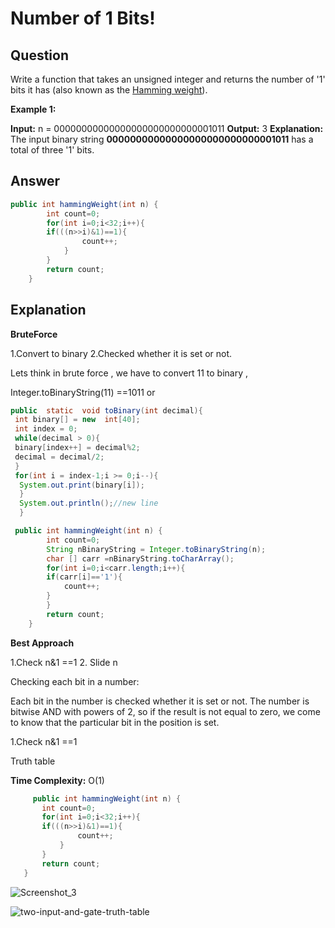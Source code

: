  
 
# Number of 1 Bits!

Question
--

Write a function that takes an unsigned integer and returns the number of '1' bits it has (also known as the [Hamming weight](http://en.wikipedia.org/wiki/Hamming_weight)).

**Example 1:**

**Input:** n = 00000000000000000000000000001011
**Output:** 3
**Explanation:** The input binary string **00000000000000000000000000001011** has a total of three '1' bits.

Answer
--

```java
public int hammingWeight(int n) {
        int count=0;
        for(int i=0;i<32;i++){
        if(((n>>i)&1)==1){
                count++;
            }  
        }
        return count;        
    } 
```
           
     
   
Explanation
--

**BruteForce**

1.Convert to binary
2.Checked whether it is set or not. 

Lets think in brute force , we have to convert 11 to binary ,

Integer.toBinaryString(11)  ==1011 
or

``` java
public  static  void toBinary(int decimal){
 int binary[] = new  int[40];
 int index = 0;
 while(decimal > 0){
 binary[index++] = decimal%2;
 decimal = decimal/2;
 }
 for(int i = index-1;i >= 0;i--){
  System.out.print(binary[i]);
  }
  System.out.println();//new line
  }
  ```
 
 
```java
 public int hammingWeight(int n) {
        int count=0;
        String nBinaryString = Integer.toBinaryString(n);
        char [] carr =nBinaryString.toCharArray();
        for(int i=0;i<carr.length;i++){
        if(carr[i]=='1'){
            count++;
        }
        }
        return count;   
    }
   ```
    

  
  **Best Approach**
  
1.Check n&1 ==1
2. Slide n
  
Checking each bit in a number:

Each bit in the number is checked whether it is set or not. The number is bitwise AND with powers of 2, so if the result is not equal to zero, we come to know that the particular bit in the position is set.

1.Check n&1 ==1

Truth table 



**Time Complexity:** O(1)

   
 ``` java      
      public int hammingWeight(int n) {
        int count=0;
        for(int i=0;i<32;i++){
        if(((n>>i)&1)==1){
                count++;
            }  
        }
        return count;        
    }
```
![Screenshot_3](https://user-images.githubusercontent.com/34276366/116012320-854e2a00-a632-11eb-9e33-744f2a244371.png)



![two-input-and-gate-truth-table](https://user-images.githubusercontent.com/34276366/116000730-0dfca400-a5fa-11eb-9a6a-75464c3a1692.jpg)
